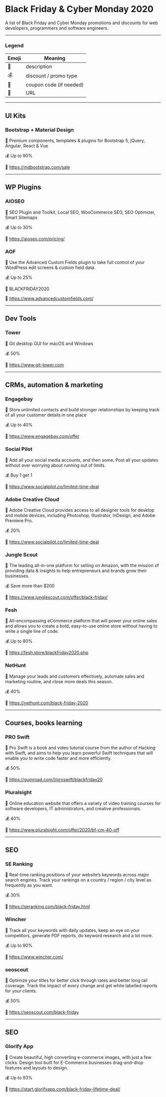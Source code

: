 # Black Friday & Cyber Monday 2020
A list of Black Friday and Cyber Monday promotions and discounts for web developers, programmers and software engineers.

-----

### Legend

|Emoji | Meaning           |
|---|-------------------------|
| 📓 | description        |
| 💰 | discount / promo type   |
| 🎫 | coupon code (if needed) |
| 🔗 | URL                     |

-----

## UI Kits

### Bootstrap + Material Design

📓 Premium components, templates & plugins for Bootstrap 5, jQuery, Angular, React & Vue

💰 Up to 90%

🔗 https://mdbootstrap.com/sale

-----

## WP Plugins

### AIOSEO

📓 SEO Plugin and Toolkit, Local SEO, WooCommerce SEO, SEO Optimizer, Smart Sitemaps

💰 Up to 30%

🔗 https://aioseo.com/pricing/

### AOF

📓 Use the Advanced Custom Fields plugin to take full control of your WordPress edit screens & custom field data.

💰 Up to 25%

🎫 BLACKFRIDAY2020

🔗 https://www.advancedcustomfields.com/

------

## Dev Tools

### Tower

📓 Git desktop GUI for macOS and Windows

💰 50%

🔗 https://www.git-tower.com


-----

## CRMs, automation & marketing

### Engagebay

📓 Store unlimited contacts and build stronger relationships by keeping track of all your customer details in one place

💰 Up to 40%

🔗 https://www.engagebay.com/offer

### Social Pilot

📓 Add all your social media accounts, and then some. Post all your updates without ever worrying about running out of limits.

💰 Buy 1 get 1

🔗 https://www.socialpilot.co/limited-time-deal

### Adobe Creative Cloud

📓 Adobe Creative Cloud provides access to all designer tools for desktop and mobile devices, including Photoshop, Illustrator, InDesign, and Adobe Premiere Pro.

💰 20%

🔗 https://www.socialpilot.co/limited-time-deal

### Jungle Scout

📓 The leading all-in-one platform for selling on Amazon, with the mission of providing data & insights to help entrepreneurs and brands grow their businesses.

💰 Save more than $200

🔗 https://www.junglescout.com/offer/black-friday/

### Fesh

📓 All-encompassing eCommerce platform that will power your online sales and allows you to create a bold, easy-to-use online store without having to write a single line of code.

💰 Up to 80%

🔗 https://fesh.store/blackfriday2020.php

### NetHunt

📓 Manage your leads and customers effectively, automate sales and marketing routine, and close more deals this season.

💰 40%

🔗 https://nethunt.com/black-friday-2020

------

## Courses, books learning

### PRO Swift

📓 Pro Swift is a book and video tutorial course from the author of Hacking with Swift, and aims to help you learn powerful Swift techniques that will enable you to write code faster and more efficiently.

💰 50%

🔗 https://gumroad.com/l/proswift/blackfriday20

### Pluralsight

📓  Online education website that offers a variety of video training courses for software developers, IT administrators, and creative professionals.

💰 40%

🔗 https://www.pluralsight.com/offer/2020/bf-cm-40-off


------

## SEO

### SE Ranking

📓 Real-time ranking positions of your website’s keywords across major search engines. Track your rankings on a country / region / city level as frequently as you want.

💰 30%

🔗 https://seranking.com/black-friday.html

### Wincher

📓 Track all your keywords with daily updates, keep an eye on your competitors, generate PDF reports, do keyword research and a lot more.

💰 Up to 90%

🔗 https://www.wincher.com/

### seoscout

📓 Optimize your titles for better click through rates and better long tail coverage. Track the impact of every change and get white labelled reports for your clients.

💰 50%

🔗 https://seoscout.com/black-friday

------

## SEO

### Glorify App

📓 Create beautiful, high converting e-commerce images, with just a few clicks. Design tool built for E-Commerce businesses drag-and-drop features and layouts to design.

💰 Up to 93%

🔗 https://start.glorifyapp.com/black-friday-lifetime-deal/
